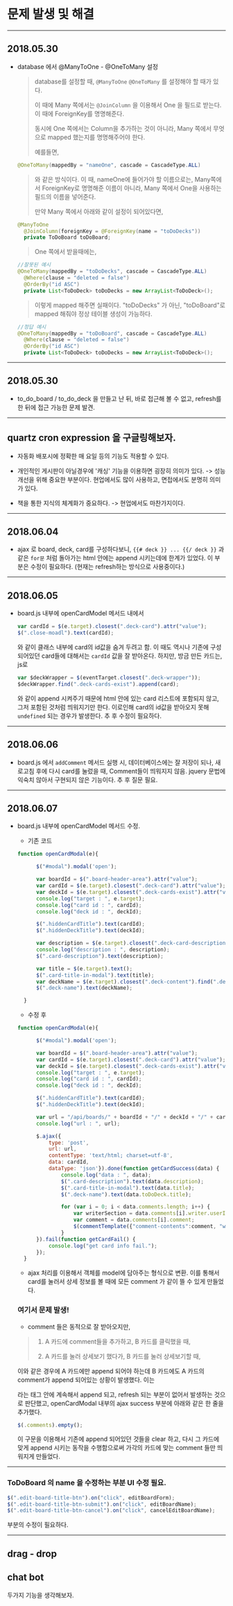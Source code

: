 # 문제 발생 및 해결

---
## 2018.05.30
- database 에서 @ManyToOne - @OneToMany 설정

  > database를 설정할 때, `@ManyToOne` `@OneToMany` 를 설정해야 할 때가 있다.
  >
  > 이 때에 Many 쪽에서는 `@JoinColumn` 을 이용해서 One 을 필드로 받는다. 이 때에 ForeignKey를 명명해준다.
  >
  > 동시에 One 쪽에서는 Column을 추가하는 것이 아니라, Many 쪽에서 무엇으로 mapped 했는지를 명명해주어야 한다.
  >
  > 예를들면,

  ```java
  @OneToMany(mappedBy = "nameOne", cascade = CascadeType.ALL)
  ```
  > 와 같은 방식이다. 이 때, nameOne에 들어가야 할 이름으로는, Many쪽에서 ForeignKey로 명명해준 이름이 아니라, Many 쪽에서 One을 사용하는 필드의 이름을 넣어준다.
  >
  > 만약 Many 쪽에서 아래와 같이 설정이 되어있다면,

  ```java
  @ManyToOne
    @JoinColumn(foreignKey = @ForeignKey(name = "toDoDecks"))
    private ToDoBoard toDoBoard;
  ```
  > One 쪽에서 받을때에는,

  ```java
  //잘못된 예시
  @OneToMany(mappedBy = "toDoDecks", cascade = CascadeType.ALL)
    @Where(clause = "deleted = false")
    @OrderBy("id ASC")
    private List<ToDoDeck> toDoDecks = new ArrayList<ToDoDeck>();
  ```
  > 이렇게 mapped 해주면 실패이다. "toDoDecks" 가 아닌, "toDoBoard"로 mapped 해줘야 정상 테이블 생성이 가능하다.

  ```java
  //정답 예시
  @OneToMany(mappedBy = "toDoBoard", cascade = CascadeType.ALL)
    @Where(clause = "deleted = false")
    @OrderBy("id ASC")
    private List<ToDoDeck> toDoDecks = new ArrayList<ToDoDeck>();
  ```

---
## 2018.05.30
- to_do_board / to_do_deck 을 만들고 난 뒤, 바로 접근해 볼 수 없고, refresh를 한 뒤에 접근 가능한 문제 발견.


---
## quartz cron expression 을 구글링해보자.
- 자동화 배포시에 정확한 매 요일 등의 기능도 적용할 수 있다.

- 개인적인 게시판이 아닐경우에 '캐싱' 기능을 이용하면 굉장히
의미가 있다. -> 성능 개선을 위해 중요한 부분이다. 현업에서도 많이 사용하고, 면접에서도 분명히 의미가 있다.

- 책을 통한 지식의 체계화가 중요하다. -> 현업에서도 마찬가지이다.

---
## 2018.06.04
- ajax 로 board, deck, card를 구성하다보니, `{{# deck }} ... {{/ deck }}` 과 같은 `for문` 처럼 돌아가는 html 안에는 append 시키는데에 한계가 있었다. 이 부분은 수정이 필요하다. (현재는 refresh하는 방식으로 사용중이다.)

---
## 2018.06.05
- board.js 내부에 openCardModel 메서드 내에서

  ```javascript
  var cardId = $(e.target).closest(".deck-card").attr("value");
  $(".close-moadl").text(cardId);
  ```
  와 같이 클래스 내부에 card의 id값을 숨겨 두려고 함.
  이 때도 역시나 기존에 구성되어있던 card들에 대해서는 `cardId` 값을 잘 받아온다. 하지만, 방금 만든 카드는, js로

  ```javascript
  var $deckWrapper = $(eventTarget.closest(".deck-wrapper"));
  $deckWrapper.find(".deck-cards-exist").append(card);
  ```

  와 같이 append 시켜주기 때문에 html 안에 있는 card 리스트에 포함되지 않고, 그저 포함된 것처럼 띄워지기만 한다. 이로인해 card의 id값을 받아오지 못해 `undefined` 되는 경우가 발생한다. 추 후 수정이 필요하다.

---
## 2018.06.06
- board.js 에서 `addComment` 메서드 실행 시, 데이터베이스에는 잘 저장이 되나, 새로고침 후에 다시 card를 눌렀을 때, Comment들이 띄워지지 않음. jquery 문법에 익숙치 않아서 구현되지 않은 기능이다. 추 후 질문 필요.

---
## 2018.06.07
- board.js 내부에 openCardModel 메서드 수정.

  - 기존 코드
  ```javascript
  function openCardModal(e){

        $("#modal").modal('open');

        var boardId = $(".board-header-area").attr("value");
        var cardId = $(e.target).closest(".deck-card").attr("value");
        var deckId = $(e.target).closest(".deck-cards-exist").attr("value");
        console.log("target : ", e.target);
        console.log("card id : ", cardId);
        console.log("deck id : ", deckId);

        $(".hiddenCardTitle").text(cardId);
        $(".hiddenDeckTitle").text(deckId);

        var description = $(e.target).closest(".deck-card-description").attr("value");
        console.log("description : ", description);
        $(".card-description").text(description);

        var title = $(e.target).text();
        $(".card-title-in-modal").text(title);
        var deckName = $(e.target).closest(".deck-content").find(".deck-header-name").val();
        $(".deck-name").text(deckName);

    }
  ```

  - 수정 후
  ```javascript
  function openCardModal(e){

        $("#modal").modal('open');

        var boardId = $(".board-header-area").attr("value");
        var cardId = $(e.target).closest(".deck-card").attr("value");
        var deckId = $(e.target).closest(".deck-cards-exist").attr("value");
        console.log("target : ", e.target);
        console.log("card id : ", cardId);
        console.log("deck id : ", deckId);

        $(".hiddenCardTitle").text(cardId);
        $(".hiddenDeckTitle").text(deckId);

        var url = "/api/boards/" + boardId + "/" + deckId + "/" + cardId + "/cardInfo";
        console.log("url : ", url);

        $.ajax({
            type: 'post',
            url: url,
            contentType: 'text/html; charset=utf-8',
            data: cardId,
            dataType: 'json'}).done(function getCardSuccess(data) {
                console.log("data : ", data);
                $(".card-description").text(data.description);
                $(".card-title-in-modal").text(data.title);
                $(".deck-name").text(data.toDoDeck.title);

                for (var i = 0; i < data.comments.length; i++) {
                    var writerSection = data.comments[i].writer.userId + "'s comment :";
                    var comment = data.comments[i].comment;
                    $(commentTemplate({"comment-contents":comment, "writer-name":writerSection})).appendTo(".comments");
                }
        }).fail(function getCardFail() {
            console.log("get card info fail.");
        });
    }
  ```
  - ajax 처리를 이용해서 객체를 model에 담아주는 형식으로 변환. 이를 통해서 card를 눌러서 상세 정보를 볼 때에 모든 comment 가 같이 뜰 수 있게 만들었다.

  ### 여기서 문제 발생!
  - comment 들은 동적으로 잘 받아오지만,

  > 1. A 카드에 comment들을 추가하고, B 카드를 클릭했을 때,
  >
  > 2. A 카드를 눌러 상세보기 했다가, B 카드를 눌러 상세보기할 때,

  이와 같은 경우에 A 카드에만 append 되어야 하는데 B 카드에도 A 카드의 comment가 append 되어있는 상황이 발생했다. 이는 <div class='comments'></div> 라는 태그 안에 계속해서 append 되고, refresh 되는 부분이 없어서 발생하는 것으로 판단했고, openCardModal 내부의 ajax success 부분에 아래와 같은 한 줄을 추가했다.

  ```javascript
  $(.comments).empty();
  ```

  이 구문을 이용해서 기존에 append 되어있던 것들을 clear 하고, 다시 그 카드에 맞게 append 시키는 동작을 수행함으로써 가각의 카드에 맞는 comment 들만 띄워지게 만들었다.

---
### ToDoBoard 의 name 을 수정하는 부분 UI 수정 필요.

```javascript
$(".edit-board-title-btn").on("click", editBoardForm);
$(".edit-board-title-btn-submit").on("click", editBoardName);
$(".edit-board-title-btn-cancel").on("click", cancelEditBoardName);
```

부분의 수정이 필요하다.

---
## drag - drop
## chat bot

두가지 기능을 생각해보자.
